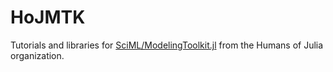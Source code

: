 # HoJMTK

Tutorials and libraries for [SciML/ModelingToolkit.jl](https://github.com/SciML/ModelingToolkit.jl) from the Humans of Julia organization.

